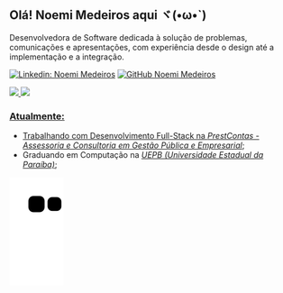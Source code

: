 ## Olá! Noemi Medeiros aqui ヾ(•ω•`)

<p>Desenvolvedora de Software dedicada à solução de problemas, comunicações e apresentações, com experiência desde o design até a implementação e a integração.</p>

[![Linkedin: Noemi Medeiros](https://img.shields.io/badge/-LinkedIn-blue?style=flat-square&logo=Linkedin&logoColor=white&link=https://www.linkedin.com/in/noemi-medeiros/)](https://www.linkedin.com/in/noemi-medeiros/)
[![GitHub Noemi Medeiros](https://img.shields.io/github/followers/noemimedeiros?label=Seguir&style=social)](https://github.com/noemimedeiros)

<div>
<a href="https://github.com/noemimedeiros">
  <img height="150em" src="https://github-readme-stats.vercel.app/api?username=noemimedeiros&rank_icon=github&theme=gruvbox&include_all_commits=true&count_private=true"/>
  <img height="150em" src="https://github-readme-stats.vercel.app/api/top-langs/?username=noemimedeiros&layout=compact&langs_count=7&theme=gruvbox"/>
</div>

<h3>Atualmente:</h3>
<ul>
<li>Trabalhando com Desenvolvimento Full-Stack na <a href="https://www.prestcontas.com.br" target="_blank"><i>PrestContas - Assessoria e Consultoria em Gestão Pública e Empresarial</i></a>;</li>
<li>Graduando em Computação na <a href="https://uepb.edu.br"><i>UEPB (Universidade Estadual da Paraíba)</i></a>;</li>
</ul>

![snake animation](https://github.com/noemimedeiros/noemimedeiros/blob/output/github-contribution-grid-snake2.svg)
